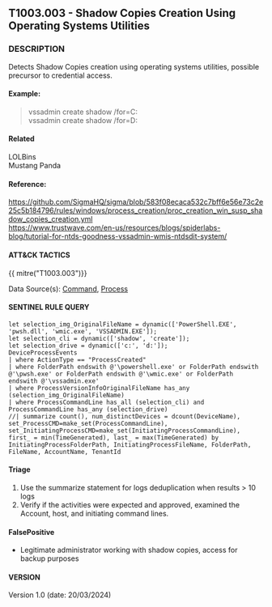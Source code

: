 ## T1003.003 - Shadow Copies Creation Using Operating Systems Utilities

### DESCRIPTION

Detects Shadow Copies creation using operating systems utilities, possible precursor to credential access.

#### Example:

> vssadmin create shadow /for=C:<br>
> vssadmin create shadow /for=D:<br>

#### Related

LOLBins<br>
Mustang Panda<br>

#### Reference:

https://github.com/SigmaHQ/sigma/blob/583f08ecaca532c7bff6e56e73c2e25c5b184796/rules/windows/process_creation/proc_creation_win_susp_shadow_copies_creation.yml <br>
https://www.trustwave.com/en-us/resources/blogs/spiderlabs-blog/tutorial-for-ntds-goodness-vssadmin-wmis-ntdsdit-system/ <br>

#### ATT&CK TACTICS

{{ mitre("T1003.003")}}

Data Source(s): [Command](https://attack.mitre.org/datasources/DS0017), [Process](https://attack.mitre.org/datasources/DS0009/)

#### SENTINEL RULE QUERY

```
let selection_img_OriginalFileName = dynamic(['PowerShell.EXE', 'pwsh.dll', 'wmic.exe', 'VSSADMIN.EXE']);
let selection_cli = dynamic(['shadow', 'create']);
let selection_drive = dynamic(['c:', 'd:']);
DeviceProcessEvents
| where ActionType == "ProcessCreated"
| where FolderPath endswith @'\powershell.exe' or FolderPath endswith @'\pwsh.exe' or FolderPath endswith @'\wmic.exe' or FolderPath endswith @'\vssadmin.exe'
| where ProcessVersionInfoOriginalFileName has_any (selection_img_OriginalFileName)
| where ProcessCommandLine has_all (selection_cli) and ProcessCommandLine has_any (selection_drive)
//| summarize count(), num_distinctDevices = dcount(DeviceName), set_ProcessCMD=make_set(ProcessCommandLine), set_InitiatingProcessCMD=make_set(InitiatingProcessCommandLine), first_ = min(TimeGenerated), last_ = max(TimeGenerated) by InitiatingProcessFolderPath, InitiatingProcessFileName, FolderPath, FileName, AccountName, TenantId 
```

#### Triage

1. Use the summarize statement for logs deduplication when results > 10 logs
1. Verify if the activities were expected and approved, examined the Account, host, and initiating command lines.

#### FalsePositive

- Legitimate administrator working with shadow copies, access for backup purposes

#### VERSION

Version 1.0 (date: 20/03/2024)
